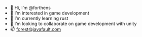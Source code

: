 - 👋 Hi, I’m @forthens
- 👀 I’m interested in game development
- 🌱 I’m currently learning rust
- 💞️ I’m looking to collaborate on game development with unity
- 📫 forest@javafault.com

<!---
forthens/forthens is a ✨ special ✨ repository because its `README.md` (this file) appears on your GitHub profile.
You can click the Preview link to take a look at your changes.
--->
